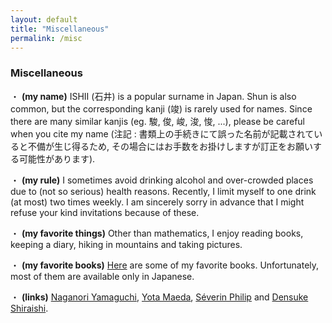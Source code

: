```yaml
---
layout: default
title: "Miscellaneous"
permalink: /misc
---
```


### Miscellaneous

・ **(my name)** ISHII (石井) is a popular surname in Japan. Shun is also common, but the corresponding kanji (竣) is rarely used for names. Since there are many similar kanjis (eg. 駿, 俊, 峻, 浚, 悛, ...), please be careful when you cite my name (注記 : 書類上の手続きにて誤った名前が記載されていると不備が生じ得るため, その場合にはお手数をお掛けしますが訂正をお願いする可能性があります).

・ **(my rule)** I sometimes avoid drinking alcohol and over-crowded places due to (not so serious) health reasons. Recently, I limit myself to one drink (at most) two times weekly. I am sincerely sorry in advance that I might refuse your kind invitations because of these.

・ **(my favorite things)** Other than mathematics, I enjoy reading books, keeping a diary, hiking in mountains and taking pictures.

・ **(my favorite books)** [Here](/books) are some of my favorite books. Unfortunately, most of them are available only in Japanese.

・ **(links)** [Naganori Yamaguchi](https://n-yamaguchi-0729.github.io/homepage-jp), [Yota Maeda](https://yota-maeda.vercel.app), [Séverin Philip](https://www.kurims.kyoto-u.ac.jp/~sphilip/) and [Densuke Shiraishi](https://den-shiraishi.github.io/index.html).
